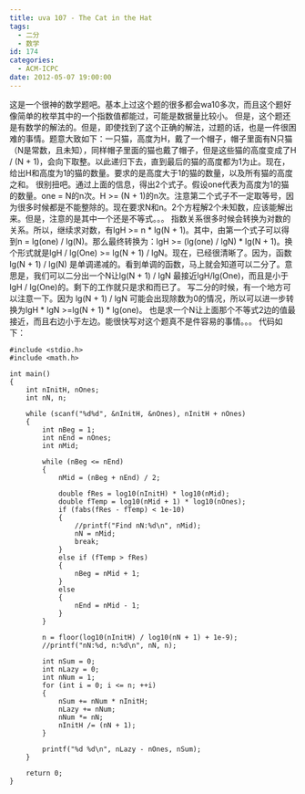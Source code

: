 ```yaml
---
title: uva 107 - The Cat in the Hat
tags:
  - 二分
  - 数学
id: 174
categories:
  - ACM-ICPC
date: 2012-05-07 19:00:00
---
```


这是一个很神的数学题吧。基本上过这个题的很多都会wa10多次，而且这个题好像简单的枚举其中的一个指数值都能过，可能是数据量比较小。
但是，这个题还是有数学的解法的。但是，即使找到了这个正确的解法，过题的话，也是一件很困难的事情。题意大致如下：一只猫，高度为H，戴了一个帽子，帽子里面有N只猫（N是常数，且未知），同样帽子里面的猫也戴了帽子，但是这些猫的高度变成了H / (N + 1)，会向下取整。以此递归下去，直到最后的猫的高度都为1为止。现在，给出H和高度为1的猫的数量。要求的是高度大于1的猫的数量，以及所有猫的高度之和。
很别扭吧。通过上面的信息，得出2个式子。假设one代表为高度为1的猫的数量。one = N的n次。H >= (N + 1)的n次。注意第二个式子不一定取等号，因为很多时候都是不能整除的。现在要求N和n。2个方程解2个未知数，应该能解出来。但是，注意的是其中一个还是不等式。。。
指数关系很多时候会转换为对数的关系。所以，继续求对数，有lgH >= n * lg(N + 1)。其中，由第一个式子可以得到n = lg(one) / lg(N)。那么最终转换为：lgH >= (lg(one) / lgN) * lg(N + 1)。换个形式就是lgH / lg(One) >= lg(N + 1) / lgN。现在，已经很清晰了。因为，函数lg(N + 1) / lg(N) 是单调递减的。看到单调的函数，马上就会知道可以二分了。意思是，我们可以二分出一个N让lg(N + 1) / lgN 最接近lgH/lg(One)，而且是小于lgH / lg(One)的。剩下的工作就只是求和而已了。
写二分的时候，有一个地方可以注意一下。因为 lg(N + 1) / lgN 可能会出现除数为0的情况，所以可以进一步转换为lgH * lgN >=lg(N + 1) * lg(one)。 也是求一个N让上面那个不等式2边的值最接近，而且右边小于左边。能很快写对这个题真不是件容易的事情。。。
代码如下：
``` stylus
#include <stdio.h>
#include <math.h>

int main()
{
    int nInitH, nOnes;
    int nN, n;

    while (scanf("%d%d", &nInitH, &nOnes), nInitH + nOnes)
    {
        int nBeg = 1;
        int nEnd = nOnes;
        int nMid;

        while (nBeg <= nEnd)
        {
            nMid = (nBeg + nEnd) / 2;

            double fRes = log10(nInitH) * log10(nMid);
            double fTemp = log10(nMid + 1) * log10(nOnes);
            if (fabs(fRes - fTemp) < 1e-10)
            {
                //printf("Find nN:%d\n", nMid);
                nN = nMid;
                break;
            }
            else if (fTemp > fRes)
            {
                nBeg = nMid + 1;
            }
            else
            {
                nEnd = nMid - 1;
            }
        }

        n = floor(log10(nInitH) / log10(nN + 1) + 1e-9);
        //printf("nN:%d, n:%d\n", nN, n);

        int nSum = 0;
        int nLazy = 0;
        int nNum = 1;
        for (int i = 0; i <= n; ++i)
        {
            nSum += nNum * nInitH;
            nLazy += nNum;
            nNum *= nN;
            nInitH /= (nN + 1);
        }

        printf("%d %d\n", nLazy - nOnes, nSum);
    }

    return 0;
}
```